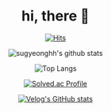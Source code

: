 <div align="center">
  
  # hi, there 🐯


  [![Hits](https://hits.seeyoufarm.com/api/count/incr/badge.svg?url=https%3A%2F%2Fgithub.com%2Fsugyeonghh&count_bg=%2379C83D&title_bg=%23555555&icon=&icon_color=%23E7E7E7&title=hits&edge_flat=true)](https://hits.seeyoufarm.com)

  ![sugyeonghh's github stats](https://github-readme-stats.vercel.app/api?username=sugyeonghh&show_icons=true&theme=dracula)
  
  ![Top Langs](https://github-readme-stats.vercel.app/api/top-langs/?username=sugyeonghh&layout=compact&theme=dracula)

  [![Solved.ac Profile](http://mazassumnida.wtf/api/generate_badge?boj=sugyeong_hh)](https://solved.ac/sugyeong_hh)

  [![Velog's GitHub stats](https://velog-readme-stats.vercel.app/api?name=sugyeonghh&color=dark)](https://velog-readme-stats.vercel.app/api/redirect?name=sugyeonghh&tag=github)

  
</div>
